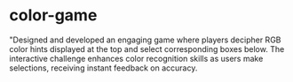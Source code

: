 # color-game
"Designed and developed an engaging game where players decipher RGB color hints displayed at the top and select corresponding boxes below. The interactive challenge enhances color recognition skills as users make selections, receiving instant feedback on accuracy. 
